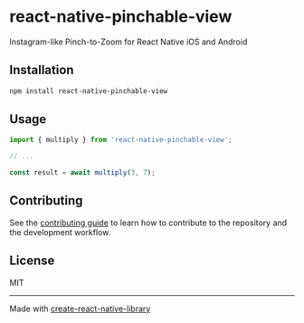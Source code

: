 # react-native-pinchable-view

Instagram-like Pinch-to-Zoom for React Native iOS and Android

## Installation

```sh
npm install react-native-pinchable-view
```

## Usage

```js
import { multiply } from 'react-native-pinchable-view';

// ...

const result = await multiply(3, 7);
```

## Contributing

See the [contributing guide](CONTRIBUTING.md) to learn how to contribute to the repository and the development workflow.

## License

MIT

---

Made with [create-react-native-library](https://github.com/callstack/react-native-builder-bob)
